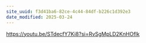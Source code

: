 ```yaml
---
site_uuid: f3d41ba6-82ce-4c44-84df-b226c1d392e3
date_modified: 2025-03-24
---
```



https://youtu.be/STdecfY7Ki8?si=RvSgMpLD2KnHOflk
